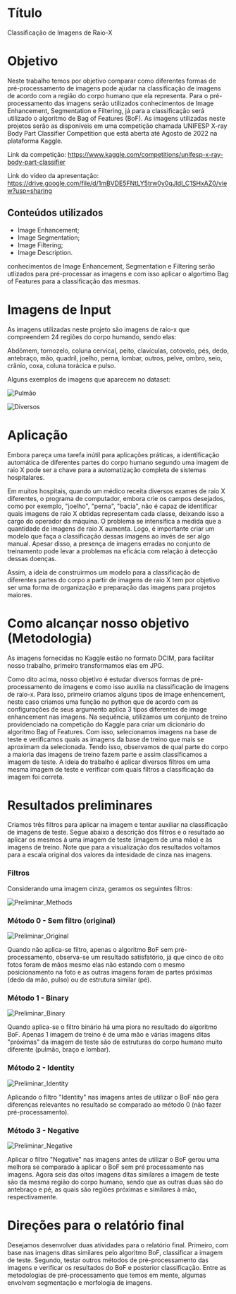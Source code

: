 # Título
Classificação de Imagens de Raio-X

# Objetivo

Neste trabalho temos por objetivo comparar como diferentes formas de pré-processamento de imagens pode ajudar na classificação de imagens de acordo com a região do corpo humano que ela representa. Para o pré-processamento das imagens serão utilizados conhecimentos de Image Enhancement, Segmentation e Filtering, já para a classificação será  utilizado o algoritmo de Bag of Features (BoF).
As imagens utilizadas neste projetos serão as disponíveis em uma competição chamada UNIFESP X-ray Body Part Classifier Competition que está aberta até Agosto de 2022 na plataforma Kaggle.

Link da competição: https://www.kaggle.com/competitions/unifesp-x-ray-body-part-classifier

Link do vídeo da apresentação: https://drive.google.com/file/d/1mBVDE5FNtLY5trw0y0qJldl_C1SHxAZ0/view?usp=sharing

## Conteúdos utilizados

* Image Enhancement;
* Image Segmentation;
* Image Filtering;
* Image Description.

conhecimentos de Image Enhancement, Segmentation e Filtering serão utlizados para pré-processar as imagens e com isso aplicar o algortimo Bag of Features para a classificação das mesmas.

# Imagens de Input

As imagens utilizadas neste projeto são imagens de raio-x que compreendem 24 regiões do corpo humando, sendo elas:

Abdômem, tornozelo, coluna cervical, peito, clavículas, cotovelo, pés, dedo, antebraço, mão, quadril, joelho, perna, lombar, outros, pelve, ombro, seio, crânio, coxa, coluna torácica e pulso.

Alguns exemplos de imagens que aparecem no dataset:

![Pulmão](/Imagens/Pulmão.png)

![Diversos](/Imagens/Diversos.png)

# Aplicação

Embora pareça uma tarefa inútil para aplicações práticas, a identificação automática de diferentes partes do corpo humano segundo uma imagem de raio X pode ser a chave para a automatização completa de sistemas hospitalares.

Em muitos hospitais, quando um médico receita diversos exames de raio X diferentes, o programa de computador, embora crie os campos desejados, como por exemplo, "joelho", "perna", "bacia", não é capaz de identificar quais imagens de raio X obtidas representam cada classe, deixando isso a cargo do operador da máquina. O problema se intensifica a medida que a quantidade de imagens de raio X aumenta. Logo, é importante criar um modelo que faça a classificação dessas imagens ao invés de ser algo manual. Apesar disso, a presença de imagens erradas no conjunto de treinamento pode levar a problemas na eficácia com relação à detecção dessas doenças.

Assim, a ideia de construirmos um modelo para a classificação de diferentes partes do corpo a partir de imagens de raio X tem por objetivo ser uma forma de organização e preparação das imagens para projetos maiores.

# Como alcançar nosso objetivo (Metodologia)

As imagens fornecidas no Kaggle estão no formato DCIM, para facilitar nosso trabalho, primeiro transformamos elas em JPG.

Como dito acima, nosso objetivo é estudar diversos formas de pré-processamento de imagens e como isso auxilia na classificação de imagens de raio-x. Para isso, primeiro criamos alguns tipos de image enhencement, neste caso criamos uma função no python que de acordo com as configurações de seus argumento aplica 3 tipos diferentes de image enhancement nas imagens.
Na sequência, utilizamos um conjunto de treino providenciado na competição do Kaggle para criar um dicionário do algoritmo Bag of Features. Com isso, selecionamos imagens na base de teste e verificamos quais as imagens da base de treino que mais se aproximam da selecionada. Tendo isso, observamos de qual parte do corpo a maioria das imagens de treino fazem parte e assim classificamos a imagem de teste.
A ideia do trabalho é aplicar diversos filtros em uma mesma imagem de teste e verificar com quais filtros a classificação da imagem foi correta.


# Resultados preliminares

Criamos três filtros para aplicar na imagem e tentar auxiliar na classificação de imagens de teste. Segue abaixo a descrição dos filtros e o resultado ao aplicar os mesmos à uma imagem de teste (imagem de uma mão) e às imagens de treino. Note que para a visualização dos resultados voltamos para a escala original dos valores da intesidade de cinza nas imagens.

### Filtros

Considerando uma imagem cinza, geramos os seguintes filtros: 

![Preliminar_Methods](/Imagens/Preliminar_Methods.png)

### Método 0 - Sem filtro (original)

![Preliminar_Original](/Imagens/Preliminar_Original.jpeg)

Quando não aplica-se filtro, apenas o algoritmo BoF sem pré-processamento, observa-se um resultado satisfatório, já que cinco de oito fotos foram de mãos mesmo elas não estando com o mesmo posicionamento na foto e as outras imagens foram de partes próximas (dedo da mão, pulso) ou de estrutura similar (pé).

### Método 1 - Binary

![Preliminar_Binary](/Imagens/Preliminar_Binary.jpeg)

Quando aplica-se o filtro binário há uma piora no resultado do algoritmo BoF. Apenas 1 imagem de treino é de uma mão e várias imagens ditas "próximas" da imagem de teste são de estruturas do corpo humano muito diferente (pulmão, braço e lombar).

### Método 2 - Identity

![Preliminar_Identity](/Imagens/Preliminar_Identity.jpeg)

Aplicando o filtro "Identity" nas imagens antes de utilizar o BoF não gera diferenças relevantes no resultado se comparado ao método 0 (não fazer pré-processamento).

### Método 3 - Negative

![Preliminar_Negative](/Imagens/Preliminar_Negative.jpeg)

Aplicar o filtro "Negative" nas imagens antes de utilizar o BoF gerou uma melhora se comparado à aplicar o BoF sem pré processamento nas imagens. Agora seis das oitos imagens ditas similares a imagem de teste são da mesma região do corpo humano, sendo que as outras duas são do antebraço e pé, as quais são regiões próximas e similares à mão, respectivamente.


# Direções para o relatório final

Desejamos desenvolver duas atividades para o relatório final. Primeiro, com base nas imagens ditas similares pelo algoritmo BoF, classificar a imagem de teste. Segundo, testar outros métodos de pré-processamento das imagens e verificar os resultados do BoF e posterior classificação. Entre as metodologias de pré-processamento que temos em mente, algumas envolvem segmentação e morfologia de imagens.
